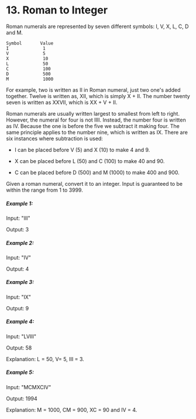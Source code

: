 # 13. Roman to Integer

Roman numerals are represented by seven different symbols: I, V, X, L, C, D and M.

```text
Symbol       Value
I             1
V             5
X             10
L             50
C             100
D             500
M             1000
```

For example, two is written as II in Roman numeral, just two one's added together. Twelve is written as, XII, which is simply X + II. The number twenty seven is written as XXVII, which is XX + V + II.

Roman numerals are usually written largest to smallest from left to right. However, the numeral for four is not IIII. Instead, the number four is written as IV. Because the one is before the five we subtract it making four. The same principle applies to the number nine, which is written as IX. There are six instances where subtraction is used:

* I can be placed before V (5) and X (10) to make 4 and 9. 

* X can be placed before L (50) and C (100) to make 40 and 90. 

* C can be placed before D (500) and M (1000) to make 400 and 900.

Given a roman numeral, convert it to an integer. Input is guaranteed to be within the range from 1 to 3999.


##### Example 1:

Input: "III"

Output: 3

##### Example 2:

Input: "IV"

Output: 4

##### Example 3:

Input: "IX"

Output: 9

##### Example 4:

Input: "LVIII"

Output: 58

Explanation: L = 50, V= 5, III = 3.

##### Example 5:

Input: "MCMXCIV"

Output: 1994

Explanation: M = 1000, CM = 900, XC = 90 and IV = 4.